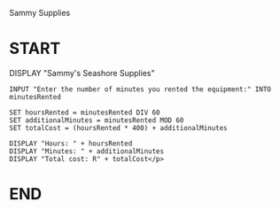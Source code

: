 <H>Sammy Supplies</H>
<h1>START</h1>
    <p>DISPLAY "Sammy's Seashore Supplies"

    INPUT "Enter the number of minutes you rented the equipment:" INTO minutesRented

    SET hoursRented = minutesRented DIV 60
    SET additionalMinutes = minutesRented MOD 60
    SET totalCost = (hoursRented * 400) + additionalMinutes

    DISPLAY "Hours: " + hoursRented
    DISPLAY "Minutes: " + additionalMinutes
    DISPLAY "Total cost: R" + totalCost</p>
<h1>END</h1>
